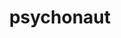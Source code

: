 ---
title: "psychonaut"
hashtag: "psychonaut"
related:
  - _hashtags/occupation.md
tags:
  - Psychedelic
---
